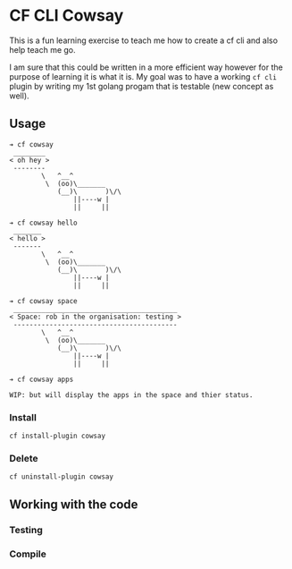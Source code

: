 # CF CLI Cowsay
This is a fun learning exercise to teach me how to create a cf cli and also help teach me go.

I am sure that this could be written in a more efficient way however for the purpose of learning it is what it is. My goal was to have a working `cf cli` plugin by writing my 1st golang progam that is testable (new concept as well).



## Usage

```
➔ cf cowsay
 ________
< oh hey >
 --------
        \   ^__^
         \  (oo)\_______
            (__)\       )\/\
                ||----w |
                ||     ||
```

```
➔ cf cowsay hello
 _______
< hello >
 -------
        \   ^__^
         \  (oo)\_______
            (__)\       )\/\
                ||----w |
                ||     ||
```

```
➔ cf cowsay space
 _________________________________________
< Space: rob in the organisation: testing >
 -----------------------------------------
        \   ^__^
         \  (oo)\_______
            (__)\       )\/\
                ||----w |
                ||     ||
```

```
➔ cf cowsay apps

WIP: but will display the apps in the space and thier status.
```

### Install

`cf install-plugin cowsay`


### Delete 
`cf uninstall-plugin cowsay`

## Working with the code

### Testing

### Compile


